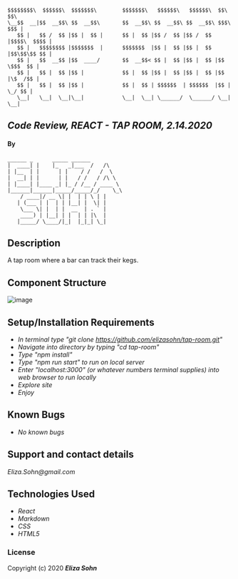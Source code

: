 

    $$$$$$$$\  $$$$$$\  $$$$$$$\        $$$$$$$\   $$$$$$\   $$$$$$\  $$\      $$\
    \__$$  __|$$  __$$\ $$  __$$\       $$  __$$\ $$  __$$\ $$  __$$\ $$$\    $$$ |
       $$ |   $$ /  $$ |$$ |  $$ |      $$ |  $$ |$$ /  $$ |$$ /  $$ |$$$$\  $$$$ |
       $$ |   $$$$$$$$ |$$$$$$$  |      $$$$$$$  |$$ |  $$ |$$ |  $$ |$$\$$\$$ $$ |
       $$ |   $$  __$$ |$$  ____/       $$  __$$< $$ |  $$ |$$ |  $$ |$$ \$$$  $$ |
       $$ |   $$ |  $$ |$$ |            $$ |  $$ |$$ |  $$ |$$ |  $$ |$$ |\$  /$$ |
       $$ |   $$ |  $$ |$$ |            $$ |  $$ | $$$$$$  | $$$$$$  |$$ | \_/ $$ |
       \__|   \__|  \__|\__|            \__|  \__| \______/  \______/ \__|     \__|



## _Code Review, REACT - TAP ROOM, 2.14.2020_



#### By

    ______ _      _____ ______         
    |  ____| |    |_   _|___  /   /\    
    | |__  | |      | |    / /   /  \   
    |  __| | |      | |   / /   / /\ \  
    | |____| |____ _| |_ / /__ / ____ \
    |______|______|_____/_____/_/    \_\
        / ____|/ __ \| |  | | \ | |      
       | (___ | |  | | |__| |  \| |      
        \___ \| |  | |  __  | . ` |      
        ____) | |__| | |  | | |\  |      
       |_____/ \____/|_|  |_|_| \_|      


## Description

A tap room where a bar can track their kegs.

## Component Structure


![image](https://user-images.githubusercontent.com/56556859/74630511-9686d700-510f-11ea-90f0-a33468a1a646.png)


## Setup/Installation Requirements

* _In terminal type "git clone https://github.com/elizasohn/tap-room.git"_
* _Navigate into directory by typing "cd tap-room"_
* _Type "npm install"_
* _Type "npm run start" to run on local server_
* _Enter "localhost:3000" (or whatever numbers terminal supplies) into web browser to run locally_
* _Explore site_
* _Enjoy_

## Known Bugs

* _No known bugs_

## Support and contact details

_Eliza.Sohn@gmail.com_

## Technologies Used

* _React_
* _Markdown_
* _CSS_
* _HTML5_

### License


Copyright (c) 2020 **_Eliza Sohn_**
